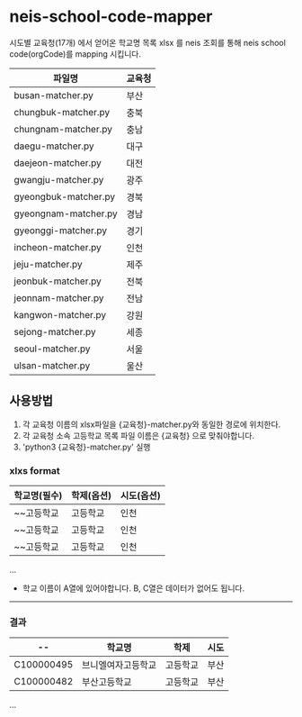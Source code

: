 # neis-school-code-mapper
시도별 교육청(17개) 에서 얻어온 학교명 목록 xlsx 를 neis 조회를 통해 neis school code(orgCode)를 mapping 시킵니다.

|파일명|교육청|
|--|--|
|busan-matcher.py|부산|
|chungbuk-matcher.py|충북|
|chungnam-matcher.py|충남|
|daegu-matcher.py|대구|
|daejeon-matcher.py|대전|
|gwangju-matcher.py|광주|
|gyeongbuk-matcher.py|경북|
|gyeongnam-matcher.py|경남|
|gyeonggi-matcher.py|경기|
|incheon-matcher.py|인천|
|jeju-matcher.py|제주|
|jeonbuk-matcher.py|전북|
|jeonnam-matcher.py|전남|
|kangwon-matcher.py|강원|
|sejong-matcher.py|세종|
|seoul-matcher.py|서울|
|ulsan-matcher.py|울산|

## 사용방법
1. 각 교육청 이름의 xlsx파일을 {교육청}-matcher.py와 동일한 경로에 위치한다.
2. 각 교육청 소속 고등학교 목록 파일 이름은 {교육청} 으로 맞춰야합니다.
3. 'python3 {교육청}-matcher.py' 실행


### xlxs format
|학교명(필수)|학제(옵션)|시도(옵션)|
|--|--|--|
|~~고등학교|고등학교|인천|
|~~고등학교|고등학교|인천|
|~~고등학교|고등학교|인천|
...

* 학교 이름이 A열에 있어야합니다. B, C열은 데이터가 없어도 됩니다.

---
### 결과
|--|학교명|학제|시도|
|--|--|--|--|
|C100000495|브니엘여자고등학교|고등학교|부산|
|C100000482|부산고등학교|고등학교|부산|
...




